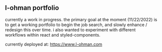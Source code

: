 ## l-ohman portfolio

currently a work in progress. the primary goal at the moment (11/22/2022) is to get a working portfolio to begin the job search, and slowly enhance / redesign this over time. i also wanted to experiment with different workflows within react and styled-components.

currently deployed at: https://www.l-ohman.com
